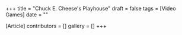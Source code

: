 +++
title = "Chuck E. Cheese's Playhouse"
draft = false
tags = [Video Games]
date = ""

[Article]
contributors = []
gallery = []
+++